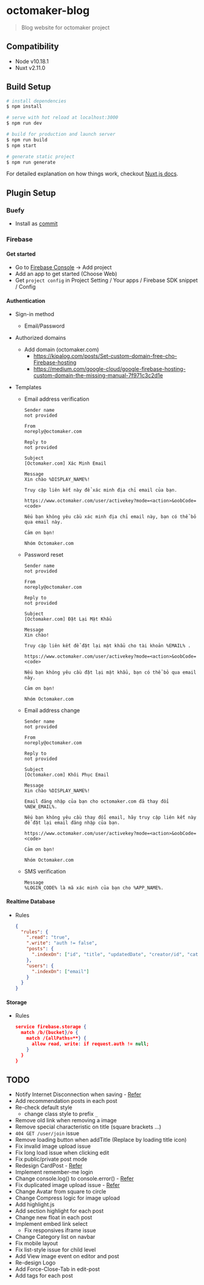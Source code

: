 # octomaker-blog

> Blog website for octomaker project

## Compatibility

- Node v10.18.1
- Nuxt v2.11.0

## Build Setup

```bash
# install dependencies
$ npm install

# serve with hot reload at localhost:3000
$ npm run dev

# build for production and launch server
$ npm run build
$ npm start

# generate static project
$ npm run generate
```

For detailed explanation on how things work, checkout [Nuxt.js docs](https://nuxtjs.org).

## Plugin Setup

### Buefy

- Install as [commit](https://github.com/pdthang/octomaker-blog/commit/81030cb4f8779d8d84a6f3f5566c0c71c6d2f70b)

### Firebase

#### Get started

- Go to [Firebase Console](https://console.firebase.google.com/) -> Add project
- Add an app to get started (Choose Web)
- Get `project config` in Project Setting / Your apps / Firebase SDK snippet / Config

#### Authentication

- Sign-in method
  - Email/Password
- Authorized domains
  - Add domain (octomaker.com)
    - https://kipalog.com/posts/Set-custom-domain-free-cho-Firebase-hosting
    - https://medium.com/google-cloud/google-firebase-hosting-custom-domain-the-missing-manual-7f971c3c2d1e
- Templates

  - Email address verification

    ```
    Sender name
    not provided

    From
    noreply@octomaker.com

    Reply to
    not provided

    Subject
    [Octomaker.com] Xác Minh Email

    Message
    Xin chào %DISPLAY_NAME%!

    Truy cập liên kết này để xác minh địa chỉ email của bạn.

    https://www.octomaker.com/user/activekey?mode=<action>&oobCode=<code>

    Nếu bạn không yêu cầu xác minh địa chỉ email này, bạn có thể bỏ qua email này.

    Cảm ơn bạn!

    Nhóm Octomaker.com
    ```

  - Password reset

    ```
    Sender name
    not provided

    From
    noreply@octomaker.com

    Reply to
    not provided

    Subject
    [Octomaker.com] Đặt Lại Mật Khẩu

    Message
    Xin chào!

    Truy cập liên kết để đặt lại mật khẩu cho tài khoản %EMAIL% .

    https://www.octomaker.com/user/activekey?mode=<action>&oobCode=<code>

    Nếu bạn không yêu cầu đặt lại mật khẩu, bạn có thể bỏ qua email này.

    Cảm ơn bạn!

    Nhóm Octomaker.com
    ```

  - Email address change

    ```
    Sender name
    not provided

    From
    noreply@octomaker.com

    Reply to
    not provided

    Subject
    [Octomaker.com] Khôi Phục Email

    Message
    Xin chào %DISPLAY_NAME%!

    Email đăng nhập của bạn cho octomaker.com đã thay đổi %NEW_EMAIL%.

    Nếu bạn không yêu cầu thay đổi email, hãy truy cập liên kết này để đặt lại email đăng nhập của bạn.

    https://www.octomaker.com/user/activekey?mode=<action>&oobCode=<code>

    Cảm ơn bạn!

    Nhóm Octomaker.com
    ```

  - SMS verification

    ```
    Message
    %LOGIN_CODE% là mã xác minh của bạn cho %APP_NAME%.
    ```

#### Realtime Database

- Rules

  ```json
  {
    "rules": {
      ".read": "true",
      ".write": "auth != false",
      "posts": {
        ".indexOn": ["id", "title", "updatedDate", "creator/id", "category"]
      },
      "users": {
        ".indexOn": ["email"]
      }
    }
  }
  ```

#### Storage

- Rules

  ```json
  service firebase.storage {
    match /b/{bucket}/o {
      match /{allPaths=**} {
        allow read, write: if request.auth != null;
      }
    }
  }
  ```

## TODO

- Notify Internet Disconnection when saving - [Refer](https://nuxtjs.org/api/$nuxt)
- Add recommendation posts in each post
- Re-check default style
  - change class style to prefix `_`
- Remove old link when removing a image
- Remove special characteristic on title (square brackets ...)
- `404 GET /user/join` issue
- Remove loading button when addTitle (Replace by loading title icon)
- Fix invalid image upload issue
- Fix long load issue when clicking edit
- Fix public/private post mode
- Redesign CardPost - [Refer](https://www.hackster.io/)
- Implement remember-me login
- Change console.log() to console.error() - [Refer](https://medium.com/12bit/console-c%C3%B2n-g%C3%AC-kh%C3%A1c-ngo%C3%A0i-console-log-9aa484c1782d)
- Fix duplicated image upload issue - [Refer](https://dev.to/pixari/what-is-the-best-solution-for-removing-duplicate-objects-from-an-array-4fe1)
- Change Avatar from square to circle
- Change Compress logic for image upload
- Add highlight.js
- Add section highlight for each post
- Change new float in each post
- Implement embed link select
  - Fix responsives iframe issue
- Change Category list on navbar
- Fix mobile layout
- Fix list-style issue for child level
- Add View image event on editor and post
- Re-design Logo
- Add Force-Close-Tab in edit-post
- Add tags for each post
